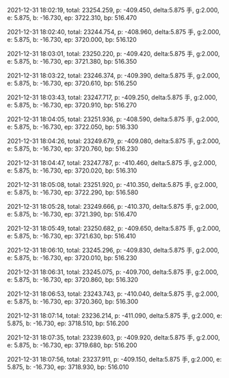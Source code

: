 2021-12-31 18:02:19, total: 23254.259, p: -409.450, delta:5.875 手, g:2.000, e: 5.875, b: -16.730, ep: 3722.310, bp: 516.470

2021-12-31 18:02:40, total: 23244.754, p: -408.960, delta:5.875 手, g:2.000, e: 5.875, b: -16.730, ep: 3720.000, bp: 516.120

2021-12-31 18:03:01, total: 23250.220, p: -409.420, delta:5.875 手, g:2.000, e: 5.875, b: -16.730, ep: 3721.380, bp: 516.350

2021-12-31 18:03:22, total: 23246.374, p: -409.390, delta:5.875 手, g:2.000, e: 5.875, b: -16.730, ep: 3720.610, bp: 516.250

2021-12-31 18:03:43, total: 23247.717, p: -409.250, delta:5.875 手, g:2.000, e: 5.875, b: -16.730, ep: 3720.910, bp: 516.270

2021-12-31 18:04:05, total: 23251.936, p: -408.590, delta:5.875 手, g:2.000, e: 5.875, b: -16.730, ep: 3722.050, bp: 516.330

2021-12-31 18:04:26, total: 23249.679, p: -409.080, delta:5.875 手, g:2.000, e: 5.875, b: -16.730, ep: 3720.760, bp: 516.230

2021-12-31 18:04:47, total: 23247.787, p: -410.460, delta:5.875 手, g:2.000, e: 5.875, b: -16.730, ep: 3720.020, bp: 516.310

2021-12-31 18:05:08, total: 23251.920, p: -410.350, delta:5.875 手, g:2.000, e: 5.875, b: -16.730, ep: 3722.290, bp: 516.580

2021-12-31 18:05:28, total: 23249.666, p: -410.370, delta:5.875 手, g:2.000, e: 5.875, b: -16.730, ep: 3721.390, bp: 516.470

2021-12-31 18:05:49, total: 23250.682, p: -409.650, delta:5.875 手, g:2.000, e: 5.875, b: -16.730, ep: 3721.630, bp: 516.410

2021-12-31 18:06:10, total: 23245.296, p: -409.830, delta:5.875 手, g:2.000, e: 5.875, b: -16.730, ep: 3720.010, bp: 516.230

2021-12-31 18:06:31, total: 23245.075, p: -409.700, delta:5.875 手, g:2.000, e: 5.875, b: -16.730, ep: 3720.860, bp: 516.320

2021-12-31 18:06:53, total: 23243.743, p: -410.040, delta:5.875 手, g:2.000, e: 5.875, b: -16.730, ep: 3720.360, bp: 516.300

2021-12-31 18:07:14, total: 23236.214, p: -411.090, delta:5.875 手, g:2.000, e: 5.875, b: -16.730, ep: 3718.510, bp: 516.200

2021-12-31 18:07:35, total: 23239.603, p: -409.920, delta:5.875 手, g:2.000, e: 5.875, b: -16.730, ep: 3719.680, bp: 516.200

2021-12-31 18:07:56, total: 23237.911, p: -409.150, delta:5.875 手, g:2.000, e: 5.875, b: -16.730, ep: 3718.930, bp: 516.010
